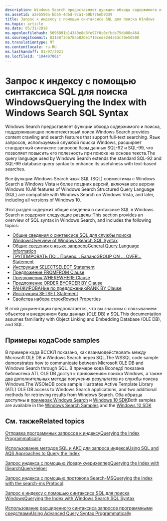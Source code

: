 ```yaml
---
description: Windows Search предоставляет функции обхода содержимого и поиска, поддерживающие полнотекстовый поиск. Язык запросов, используемый службой поиска Windows, расширяет стандартный синтаксис запросов базы данных SQL-92 и SQL-99, что позволяет повысить его полезность при поиске на основе текста.
ms.assetid: a2eb550a-bb55-4dbd-9ca1-60b776eb9339
title: Запрос к индексу с помощью синтаксиса SQL для поиска Windows
ms.topic: article
ms.date: 05/31/2018
ms.openlocfilehash: 5696891b14340e8d8fe97f0c0cfbdc75db08e464
ms.sourcegitcommit: 831e8f3db78ab820e1710cede244553c70e50500
ms.translationtype: MT
ms.contentlocale: ru-RU
ms.lasthandoff: 01/07/2021
ms.locfileid: "104497061"
---
```

# <a name="querying-the-index-with-windows-search-sql-syntax"></a><span data-ttu-id="fa325-104">Запрос к индексу с помощью синтаксиса SQL для поиска Windows</span><span class="sxs-lookup"><span data-stu-id="fa325-104">Querying the Index with Windows Search SQL Syntax</span></span>

<span data-ttu-id="fa325-105">Windows Search предоставляет функции обхода содержимого и поиска, поддерживающие полнотекстовый поиск.</span><span class="sxs-lookup"><span data-stu-id="fa325-105">Windows Search provides content crawling and search features that support full-text searching.</span></span> <span data-ttu-id="fa325-106">Язык запросов, используемый службой поиска Windows, расширяет стандартный синтаксис запросов базы данных SQL-92 и SQL-99, что позволяет повысить его полезность при поиске на основе текста.</span><span class="sxs-lookup"><span data-stu-id="fa325-106">The query language used by Windows Search extends the standard SQL-92 and SQL-99 database query syntax to enhance its usefulness with text-based searches.</span></span>

<span data-ttu-id="fa325-107">Все функции Windows Search язык SQL (SQL) совместимы с Windows Search в Windows Vista и более поздних версий, включая все версии Windows 10.</span><span class="sxs-lookup"><span data-stu-id="fa325-107">All features of Windows Search Structured Query Language (SQL) are compatible with Windows Search on Windows Vista, and later, including all versions of Windows 10.</span></span>

<span data-ttu-id="fa325-108">Этот раздел содержит общие сведения о синтаксисе SQL в Windows Search и содержит следующие разделы:</span><span class="sxs-lookup"><span data-stu-id="fa325-108">This section provides an overview of SQL syntax in Windows Search, and includes the following topics:</span></span>

- [<span data-ttu-id="fa325-109">Общие сведения о синтаксисе SQL для службы поиска Windows</span><span class="sxs-lookup"><span data-stu-id="fa325-109">Overview of Windows Search SQL Syntax</span></span>](-search-sql-ovwofsearchquery.md)
- [<span data-ttu-id="fa325-110">Общие сведения о языке запросов</span><span class="sxs-lookup"><span data-stu-id="fa325-110">General Query Language Information</span></span>](-search-sql-generalqueryinfo.md)
- [<span data-ttu-id="fa325-111">ГРУППИРОВАТЬ ПО... Поверх... Баланс</span><span class="sxs-lookup"><span data-stu-id="fa325-111">GROUP ON ... OVER... Statement</span></span>](-search-sql-group-on-over.md)
- [<span data-ttu-id="fa325-112">Инструкция SELECT</span><span class="sxs-lookup"><span data-stu-id="fa325-112">SELECT Statement</span></span>](-search-sql-select.md)
- [<span data-ttu-id="fa325-113">Предложение FROM</span><span class="sxs-lookup"><span data-stu-id="fa325-113">FROM Clause</span></span>](-search-sql-from.md)
- [<span data-ttu-id="fa325-114">Предложения WHERE</span><span class="sxs-lookup"><span data-stu-id="fa325-114">WHERE Clause</span></span>](-search-sql-where.md)
- [<span data-ttu-id="fa325-115">Предложение ORDER BY</span><span class="sxs-lookup"><span data-stu-id="fa325-115">ORDER BY Clause</span></span>](-search-sql-orderby.md)
- [<span data-ttu-id="fa325-116">РАНЖИРОВАНие по предложению</span><span class="sxs-lookup"><span data-stu-id="fa325-116">RANK BY Clause</span></span>](-search-sql-rankby.md)
- [<span data-ttu-id="fa325-117">Инструкция SET</span><span class="sxs-lookup"><span data-stu-id="fa325-117">SET Statement</span></span>](-search-sql-set.md)
- [<span data-ttu-id="fa325-118">Свойства набора строк</span><span class="sxs-lookup"><span data-stu-id="fa325-118">Rowset Properties</span></span>](-search-sql-rowset-properties.md)

<span data-ttu-id="fa325-119">В этой документации предполагается, что вы знакомы с связыванием объектов и внедрением базы данных (OLE DB) и SQL.</span><span class="sxs-lookup"><span data-stu-id="fa325-119">This documentation assumes familiarity with Object Linking and Embedding Database (OLE DB), and SQL.</span></span>

## <a name="code-samples"></a><span data-ttu-id="fa325-120">Примеры кода</span><span class="sxs-lookup"><span data-stu-id="fa325-120">Code samples</span></span>

<span data-ttu-id="fa325-121">В примере кода ВССКЛ показано, как взаимодействовать между Microsoft OLE DB и Windows Search через SQL.</span><span class="sxs-lookup"><span data-stu-id="fa325-121">The WSSQL code sample demonstrates how to communicate between Microsoft OLE DB and Windows Search through SQL.</span></span> <span data-ttu-id="fa325-122">В примере кода Всоледб показана библиотека ATL OLE DB доступ к приложениям поиска Windows, а также два дополнительных метода получения результатов из службы поиска Windows.</span><span class="sxs-lookup"><span data-stu-id="fa325-122">The WSOleDB code sample illustrates Active Template Library (ATL) OLE DB access to Windows Search applications, and two additional methods for retrieving results from Windows Search.</span></span> <span data-ttu-id="fa325-123">Оба образца доступны в [примерах Windows Search](-search-samples-ovw.md) и [Windows 10 SDK](https://developer.microsoft.com/windows/downloads/windows-10-sdk)</span><span class="sxs-lookup"><span data-stu-id="fa325-123">Both samples are available in the [Windows Search Samples](-search-samples-ovw.md) and the [Windows 10 SDK](https://developer.microsoft.com/windows/downloads/windows-10-sdk)</span></span>

## <a name="related-topics"></a><span data-ttu-id="fa325-124">См. также</span><span class="sxs-lookup"><span data-stu-id="fa325-124">Related topics</span></span>

[<span data-ttu-id="fa325-125">Отправка программных запросов к индексу</span><span class="sxs-lookup"><span data-stu-id="fa325-125">Querying the Index Programmatically</span></span>](-search-3x-wds-qryidx-overview.md)

[<span data-ttu-id="fa325-126">Использование методов SQL и АКС для запроса индекса</span><span class="sxs-lookup"><span data-stu-id="fa325-126">Using SQL and AQS Approaches to Query the Index</span></span>](-search-3x-wds-qryidx-overview.md)

[<span data-ttu-id="fa325-127">Запрос индекса с помощью Исеарчкуерихелпер</span><span class="sxs-lookup"><span data-stu-id="fa325-127">Querying the Index with ISearchQueryHelper</span></span>](-search-3x-wds-qryidx-searchqueryhelper.md)

[<span data-ttu-id="fa325-128">Запрос индекса с помощью протокола Search-MS</span><span class="sxs-lookup"><span data-stu-id="fa325-128">Querying the Index with the search-ms Protocol</span></span>](-search-3x-wds-qryidx-searchms.md)

[<span data-ttu-id="fa325-129">Запрос к индексу с помощью синтаксиса SQL для поиска Windows</span><span class="sxs-lookup"><span data-stu-id="fa325-129">Querying the Index with Windows Search SQL Syntax</span></span>](-search-sql-windowssearch-entry.md)

[<span data-ttu-id="fa325-130">Использование расширенного синтаксиса запросов программными средствами</span><span class="sxs-lookup"><span data-stu-id="fa325-130">Using Advanced Query Syntax Programmatically</span></span>](-search-3x-advancedquerysyntax.md)
